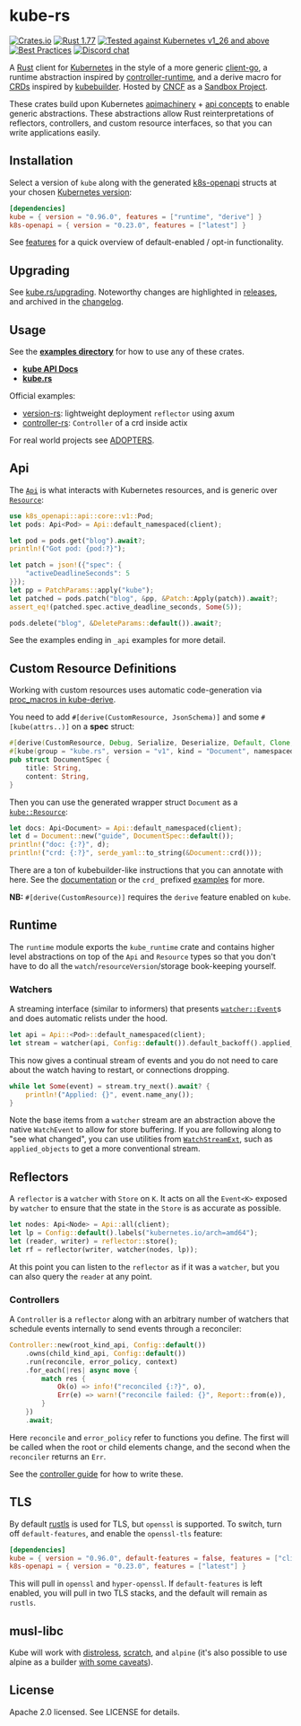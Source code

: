 # kube-rs

[![Crates.io](https://img.shields.io/crates/v/kube.svg)](https://crates.io/crates/kube)
[![Rust 1.77](https://img.shields.io/badge/MSRV-1.77-dea584.svg)](https://github.com/rust-lang/rust/releases/tag/1.77.2)
[![Tested against Kubernetes v1_26 and above](https://img.shields.io/badge/MK8SV-v1_26-326ce5.svg)](https://kube.rs/kubernetes-version)
[![Best Practices](https://bestpractices.coreinfrastructure.org/projects/5413/badge)](https://bestpractices.coreinfrastructure.org/projects/5413)
[![Discord chat](https://img.shields.io/discord/500028886025895936.svg?logo=discord&style=plastic)](https://discord.gg/tokio)

A [Rust](https://rust-lang.org/) client for [Kubernetes](http://kubernetes.io) in the style of a more generic [client-go](https://github.com/kubernetes/client-go), a runtime abstraction inspired by [controller-runtime](https://github.com/kubernetes-sigs/controller-runtime), and a derive macro for [CRDs](https://kubernetes.io/docs/tasks/extend-kubernetes/custom-resources/custom-resource-definitions/) inspired by [kubebuilder](https://book.kubebuilder.io/reference/generating-crd.html). Hosted by [CNCF](https://cncf.io/) as a [Sandbox Project](https://www.cncf.io/sandbox-projects/).

These crates build upon Kubernetes [apimachinery](https://github.com/kubernetes/apimachinery/blob/master/pkg/apis/meta/v1/types.go) + [api concepts](https://kubernetes.io/docs/reference/using-api/api-concepts/) to enable generic abstractions. These abstractions allow Rust reinterpretations of reflectors, controllers, and custom resource interfaces, so that you can write applications easily.

## Installation

Select a version of `kube` along with the generated [k8s-openapi](https://github.com/Arnavion/k8s-openapi) structs at your chosen [Kubernetes version](https://kube.rs/kubernetes-version/):

```toml
[dependencies]
kube = { version = "0.96.0", features = ["runtime", "derive"] }
k8s-openapi = { version = "0.23.0", features = ["latest"] }
```

See [features](https://kube.rs/features/) for a quick overview of default-enabled / opt-in functionality.

## Upgrading

See [kube.rs/upgrading](https://kube.rs/upgrading/).
Noteworthy changes are highlighted in [releases](https://github.com/kube-rs/kube/releases), and archived in the [changelog](https://kube.rs/changelog/).

## Usage

See the **[examples directory](https://github.com/kube-rs/kube/blob/main/examples)** for how to use any of these crates.

- **[kube API Docs](https://docs.rs/kube/)**
- **[kube.rs](https://kube.rs)**

Official examples:

- [version-rs](https://github.com/kube-rs/version-rs): lightweight deployment `reflector` using axum
- [controller-rs](https://github.com/kube-rs/controller-rs): `Controller` of a crd inside actix

For real world projects see [ADOPTERS](https://kube.rs/adopters/).

## Api

The [`Api`](https://docs.rs/kube/latest/kube/struct.Api.html) is what interacts with Kubernetes resources, and is generic over [`Resource`](https://docs.rs/kube/latest/kube/trait.Resource.html):

```rust
use k8s_openapi::api::core::v1::Pod;
let pods: Api<Pod> = Api::default_namespaced(client);

let pod = pods.get("blog").await?;
println!("Got pod: {pod:?}");

let patch = json!({"spec": {
    "activeDeadlineSeconds": 5
}});
let pp = PatchParams::apply("kube");
let patched = pods.patch("blog", &pp, &Patch::Apply(patch)).await?;
assert_eq!(patched.spec.active_deadline_seconds, Some(5));

pods.delete("blog", &DeleteParams::default()).await?;
```

See the examples ending in `_api` examples for more detail.

## Custom Resource Definitions

Working with custom resources uses automatic code-generation via [proc_macros in kube-derive](https://docs.rs/kube/latest/kube/derive.CustomResource.html).

You need to add `#[derive(CustomResource, JsonSchema)]` and some `#[kube(attrs..)]` on a __spec__ struct:

```rust
#[derive(CustomResource, Debug, Serialize, Deserialize, Default, Clone, JsonSchema)]
#[kube(group = "kube.rs", version = "v1", kind = "Document", namespaced)]
pub struct DocumentSpec {
    title: String,
    content: String,
}
```

Then you can use the generated wrapper struct `Document` as a [`kube::Resource`](https://docs.rs/kube/*/kube/trait.Resource.html):

```rust
let docs: Api<Document> = Api::default_namespaced(client);
let d = Document::new("guide", DocumentSpec::default());
println!("doc: {:?}", d);
println!("crd: {:?}", serde_yaml::to_string(&Document::crd()));
```

There are a ton of kubebuilder-like instructions that you can annotate with here. See the [documentation](https://docs.rs/kube/latest/kube/derive.CustomResource.html) or the `crd_` prefixed [examples](https://github.com/kube-rs/kube/blob/main/examples) for more.

**NB:** `#[derive(CustomResource)]` requires the `derive` feature enabled on `kube`.

## Runtime

The `runtime` module exports the `kube_runtime` crate and contains higher level abstractions on top of the `Api` and `Resource` types so that you don't have to do all the `watch`/`resourceVersion`/storage book-keeping yourself.

### Watchers

A streaming interface (similar to informers) that presents [`watcher::Event`](https://docs.rs/kube/latest/kube/runtime/watcher/enum.Event.html)s and does automatic relists under the hood.

```rust
let api = Api::<Pod>::default_namespaced(client);
let stream = watcher(api, Config::default()).default_backoff().applied_objects();
```

This now gives a continual stream of events and you do not need to care about the watch having to restart, or connections dropping.

```rust
while let Some(event) = stream.try_next().await? {
    println!("Applied: {}", event.name_any());
}
```


Note the base items from a `watcher` stream are an abstraction above the native `WatchEvent` to allow for store buffering. If you are following along to "see what changed", you can use utilities from [`WatchStreamExt`](https://docs.rs/kube/latest/kube/runtime/trait.WatchStreamExt.html), such as `applied_objects` to get a more conventional stream.

## Reflectors

A `reflector` is a `watcher` with `Store` on `K`. It acts on all the `Event<K>` exposed by `watcher` to ensure that the state in the `Store` is as accurate as possible.

```rust
let nodes: Api<Node> = Api::all(client);
let lp = Config::default().labels("kubernetes.io/arch=amd64");
let (reader, writer) = reflector::store();
let rf = reflector(writer, watcher(nodes, lp));
```

At this point you can listen to the `reflector` as if it was a `watcher`, but you can also query the `reader` at any point.

### Controllers

A `Controller` is a `reflector` along with an arbitrary number of watchers that schedule events internally to send events through a reconciler:

```rust
Controller::new(root_kind_api, Config::default())
    .owns(child_kind_api, Config::default())
    .run(reconcile, error_policy, context)
    .for_each(|res| async move {
        match res {
            Ok(o) => info!("reconciled {:?}", o),
            Err(e) => warn!("reconcile failed: {}", Report::from(e)),
        }
    })
    .await;
```

Here `reconcile` and `error_policy` refer to functions you define. The first will be called when the root or child elements change, and the second when the `reconciler` returns an `Err`.

See the [controller guide](https://kube.rs/controllers/intro/) for how to write these.

## TLS

By default [rustls](https://github.com/rustls/rustls) is used for TLS, but `openssl` is supported. To switch, turn off `default-features`, and enable the `openssl-tls` feature:

```toml
[dependencies]
kube = { version = "0.96.0", default-features = false, features = ["client", "openssl-tls"] }
k8s-openapi = { version = "0.23.0", features = ["latest"] }
```

This will pull in `openssl` and `hyper-openssl`. If `default-features` is left enabled, you will pull in two TLS stacks, and the default will remain as `rustls`.

## musl-libc

Kube will work with [distroless](https://github.com/kube-rs/controller-rs/blob/main/Dockerfile), [scratch](https://github.com/constellation-rs/constellation/blob/27dc89d0d0e34896fd37d638692e7dfe60a904fc/Dockerfile), and `alpine` (it's also possible to use alpine as a builder [with some caveats](https://github.com/kube-rs/kube/issues/331#issuecomment-715962188)).

## License

Apache 2.0 licensed. See LICENSE for details.
